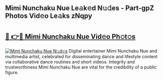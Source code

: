 ## Mimi Nunchaku Nue Le𝚊k𝚎d N𝚞𝚍es - Part-gpZ Photos Vid𝚎o Le𝚊ks zNqpy

# <h2><a href="http://fban9me.evod.top/?m=Mimi+Nunchaku+Nue">🔗 👉🔴 Mimi Nunchaku Nue Vid𝚎o Ph𝚘t𝚘s</a></h2>

[![Mimi Nunchaku Nue N𝚞d𝚎s](https://i.imgur.com/8V9OHl7.gif)](http://fban9me.evod.top/?m=Mimi+Nunchaku+Nue)
Digital entertainer Mimi Nunchaku Nue and multimedia artist, celebrated for disseminating dance and lifestyle content via collaborative dance routines and short videos. Integrity and trustworthiness Mimi Nunchaku Nue are vital for the credibility of a public figure. 
